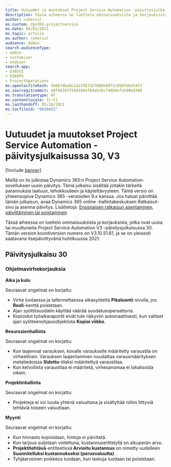 ```yaml
---
title: Uutuudet ja muutokset Project Service Automation -päivitysjulkaisussa 30, V3
description: Tässä aiheessa on luettelo ominaisuuksista ja korjauksista, jotka ovat käytettävissä Project Service Automation -päivitysjulkaisussa 30, V3.
author: ruhercul
ms.custom: dyn365-projectservice
ms.date: 04/01/2021
ms.topic: article
ms.author: ruhercul
audience: Admin
search.audienceType:
- admin
- customizer
- enduser
search.app:
- D365CE
- D365PS
- ProjectOperations
ms.openlocfilehash: 3b6b7dba9c2a22587d27006b9972c950fbb454f2
ms.sourcegitcommit: 40f68387f594180af64a5e5c748b6efa188bd300
ms.translationtype: HT
ms.contentlocale: fi-FI
ms.lasthandoff: 05/10/2021
ms.locfileid: "6010422"
---
```

# <a name="whats-new-or-changed-in-project-service-automation-update-release-30-v3"></a>Uutuudet ja muutokset Project Service Automation -päivitysjulkaisussa 30, V3

[!include [banner](../includes/psa-now-project-operations.md)]

Meillä on ilo julkistaa Dynamics 365:n Project Service Automation-sovelluksen uusin päivitys. Tämä julkaisu sisältää joitakin tärkeitä parannuksia laatuun, tehokkuuteen ja käytettävyyteen. Tämä versio on yhteensopiva Dynamics 365 -versioiden 9.x kanssa. Jos haluat päivittää tämän julkaisun, avaa Dynamics 365 online -hallintakeskuksen Ratkaisut-sivu ja asenna päivitys. Lisätietoja: [Ensisijaisen ratkaisun asentaminen, päivittäminen tai poistaminen](/power-platform/admin/install-remove-preferred-solution.md).

Tässä aiheessa on luettelo ominaisuuksista ja korjauksista, jotka ovat uusia tai muuttuneita Project Service Automation V3 -päivitysjulkaisussa 30. Tämän version koontiversion numero on V3.10.51.61, ja se on yleisesti saatavana itsepäivittyvänä huhtikuussa 2021.

## <a name="update-release-30"></a>Päivitysjulkaisu 30

### <a name="bug-fixes"></a>Ohjelmavirhekorjauksia

**Aika ja kulu**

Seuraavat ongelmat on korjattu:

- Virhe luotaessa ja tallennettaessa aikasyötettä **Pikaluonti**-sivulla, jos **Rooli**-kenttä poistetaan.
- Ajan syöttösuodatin käyttää väärää suodatusoperaattoria.
- Kopioidut työaikaraportit eivät tule näkyviin automaattisesti, kun valitset ajan syötteenohjausobjektista **Kopioi viikko**.

**Resurssienhallinta**

Seuraavat ongelmat on korjattu:

- Kun laajennat varauksen, kovalle varaukselle määritetty varaustila on virheellinen. Varauksen laajentaminen noudattaa varausmäärityksen metatiedoissa **Sidottu**-tilaksi määritettyä varaustilaa.
- Kun kelvollista varaustilaa ei määritetä, virhesanomaa ei lokalisoida oikein.

**Projektinhallinta**

Seuraavat ongelmat on korjattu:

- Projekteja ei voi luoda yhtenä valuuttana ja sisällyttää niihin liittyviä tehtäviä toiseen valuuttaan.

**Myynti**

Seuraavat ongelmat on korjattu:

- Kun hinnasto kopioidaan, hintoja ei päivitetä.
- Kun tarjous suljetaan voitettuna, kustannuserittelyllä on alkuperän arvo.
- **Projektitehtävä**-entiteetissä **Arvioitu kustannus** on nimetty uudelleen **Suunnitelluksi kustannukseksi (perusvaluutta)** .
- Tyhjäarvoinen poikkeus luodaan, kun laskuja luodaan tai poistetaan.
